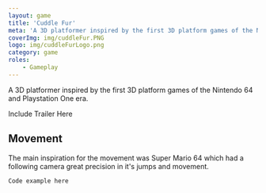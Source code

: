 ```yaml
---
layout: game
title: 'Cuddle Fur'
meta: 'A 3D platformer inspired by the first 3D platform games of the Nintendo 64 and Playstation One era.'
coverImg: img/cuddleFur.PNG
logo: img/cuddleFurLogo.png
category: game
roles:
    - Gameplay
---
```


A 3D platformer inspired by the first 3D platform games of the Nintendo 64 and Playstation One era.

Include Trailer Here

## Movement

The main inspiration for the movement was Super Mario 64 which had a following camera great precision in it's jumps and movement.

```
Code example here
```